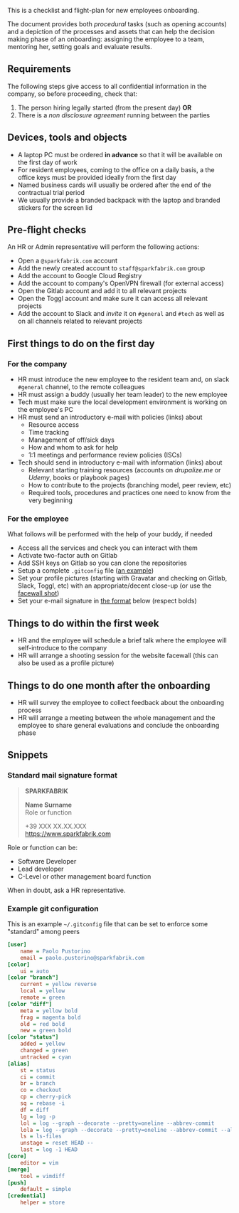 This is a checklist and flight-plan for new employees onboarding.

The document provides both _procedural_ tasks (such as opening accounts) and a depiction of the processes and assets that can help the decision making phase of an onboarding: assigning the employee to a team, mentoring her, setting goals and evaluate results.

## Requirements

The following steps give access to all confidential information in the company, so before proceeding, check that:

1. The person hiring legally started (from the present day) **OR**
2. There is a _non disclosure agreement_ running between the parties

## Devices, tools and objects

* A laptop PC must be ordered **in advance** so that it will be available on the first day of work
* For resident employees, coming to the office on a daily basis, a the office keys must be provided ideally from the first day
* Named business cards will usually be ordered after the end of the contractual trial period
* We usually provide a branded backpack with the laptop and branded stickers for the screen lid

## Pre-flight checks

An HR or Admin representative will perform the following actions:

* Open a `@sparkfabrik.com` account
* Add the newly created account to `staff@sparkfabrik.com` group
* Add the account to Google Cloud Registry
* Add the account to company's OpenVPN firewall (for external access)
* Open the Gitlab account and add it to all relevant projects
* Open the Toggl account and make sure it can access all relevant projects
* Add the account to Slack and _invite_ it on `#general` and `#tech` as well as on all channels related to relevant projects

## First things to do on the first day

### For the company

* HR must introduce the new employee to the resident team and, on slack `#general` channel, to the remote colleagues
* HR must assign a buddy (usually her team leader) to the new employee
* Tech must make sure the local development environment is working on the employee's PC
* HR must send an introductory e-mail with policies (links) about
  * Resource access
  * Time tracking
  * Management of off/sick days
  * How and whom to ask for help
  * 1:1 meetings and performance review policies (ISCs)
* Tech should send in introductory e-mail with information (links) about
  * Relevant starting training resources (accounts on _drupalize.me_ or _Udemy_, books or playbook pages)
  * How to contribute to the projects (branching model, peer review, etc)
  * Required tools, procedures and practices one need to know from the very beginning

### For the employee

What follows will be performed with the help of your buddy, if needed

* Access all the services and check you can interact with them
* Activate two-factor auth on Gitlab
* Add SSH keys on Gitlab so you can clone the repositories
* Setup a complete `.gitconfig` file ([an example]())
* Set your profile pictures (starting with Gravatar and checking on Gitlab, Slack, Toggl, etc) with an appropriate/decent close-up (or use the [facewall shot](#facewall-shot))
* Set your e-mail signature in [the format](#Standard-mail-signature-format) below (respect bolds)

## Things to do within the first week

* HR and the employee will schedule a brief talk where the employee will self-introduce to the company
* <a name="facewall-shot"></a>HR will arrange a shooting session for the website facewall (this can also be used as a profile picture)

## Things to do one month after the onboarding

* HR will survey the employee to collect feedback about the onboarding process
* HR will arrange a meeting between the whole management and the employee to share general evaluations and conclude the onboarding phase

## Snippets

### Standard mail signature format

> **SPARKFABRIK**
>
> **Name Surname**  
> Role or function
>
> +39 XXX XX.XX.XXX  
> https://www.sparkfabrik.com

Role or function can be:

* Software Developer
* Lead developer
* C-Level or other management board function

When in doubt, ask a HR representative.

### Example git configuration

This is an example `~/.gitconfig` file that can be set to enforce some "standard" among peers

```ini
[user]
    name = Paolo Pustorino
    email = paolo.pustorino@sparkfabrik.com
[color]
    ui = auto
[color "branch"]
    current = yellow reverse
    local = yellow
    remote = green
[color "diff"]
    meta = yellow bold
    frag = magenta bold
    old = red bold
    new = green bold
[color "status"]
    added = yellow
    changed = green
    untracked = cyan
[alias]
    st = status
    ci = commit
    br = branch
    co = checkout
    cp = cherry-pick
    sq = rebase -i
    df = diff
    lg = log -p
    lol = log --graph --decorate --pretty=oneline --abbrev-commit
    lola = log --graph --decorate --pretty=oneline --abbrev-commit --all
    ls = ls-files
    unstage = reset HEAD --
    last = log -1 HEAD
[core]
    editor = vim
[merge]
    tool = vimdiff
[push]
    default = simple
[credential]
    helper = store
```
